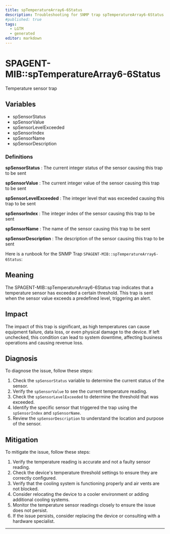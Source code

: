 ```yaml
---
title: spTemperatureArray6-6Status
description: Troubleshooting for SNMP trap spTemperatureArray6-6Status
#published: true
tags:
  - LGTM
  - generated
editor: markdown
---
```


# SPAGENT-MIB::spTemperatureArray6-6Status 

Temperature sensor trap 


## Variables


  - spSensorStatus
  - spSensorValue
  - spSensorLevelExceeded
  - spSensorIndex
  - spSensorName
  - spSensorDescription 

### Definitions 


**spSensorStatus** 
: The current integer status of the sensor causing this trap to be sent 

**spSensorValue** 
: The current integer value of the sensor causing this trap to be sent 

**spSensorLevelExceeded** 
: The integer level that was exceeded causing this trap to be sent 

**spSensorIndex** 
: The integer index of the sensor causing this trap to be sent 

**spSensorName** 
: The name of the sensor causing this trap to be sent 

**spSensorDescription** 
: The description of the sensor causing this trap to be sent 


Here is a runbook for the SNMP Trap `SPAGENT-MIB::spTemperatureArray6-6Status`:

## Meaning

The SPAGENT-MIB::spTemperatureArray6-6Status trap indicates that a temperature sensor has exceeded a certain threshold. This trap is sent when the sensor value exceeds a predefined level, triggering an alert.

## Impact

The impact of this trap is significant, as high temperatures can cause equipment failure, data loss, or even physical damage to the device. If left unchecked, this condition can lead to system downtime, affecting business operations and causing revenue loss.

## Diagnosis

To diagnose the issue, follow these steps:

1. Check the `spSensorStatus` variable to determine the current status of the sensor.
2. Verify the `spSensorValue` to see the current temperature reading.
3. Check the `spSensorLevelExceeded` to determine the threshold that was exceeded.
4. Identify the specific sensor that triggered the trap using the `spSensorIndex` and `spSensorName`.
5. Review the `spSensorDescription` to understand the location and purpose of the sensor.

## Mitigation

To mitigate the issue, follow these steps:

1. Verify the temperature reading is accurate and not a faulty sensor reading.
2. Check the device's temperature threshold settings to ensure they are correctly configured.
3. Verify that the cooling system is functioning properly and air vents are not blocked.
4. Consider relocating the device to a cooler environment or adding additional cooling systems.
5. Monitor the temperature sensor readings closely to ensure the issue does not persist.
6. If the issue persists, consider replacing the device or consulting with a hardware specialist.
---




